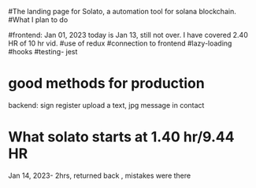 
#The landing page for Solato, a automation tool for solana blockchain.
#What I plan to do

#frontend: Jan 01, 2023 today is Jan 13, still not over. I have covered 2.40 HR of 10 hr vid. 
#use of redux
#connection to frontend
#lazy-loading
#hooks
#testing- jest
# good methods for production

backend:
sign
register
upload a text, jpg message in contact

# What solato starts at 1.40 hr/9.44 HR

Jan 14, 2023- 2hrs, returned back , mistakes were there











